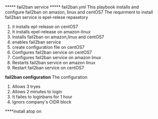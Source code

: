 ***** fail2ban service *****
fail2ban.yml
This playbook installs and configure fail2ban on amazon, linux and centOS7
The requirment to install fail2ban service is epel-relese repasetory
1. it installs epl-release on centOS7
2. It installs epel-release on amazon-linux
3. Installs fail2ban on amazon,linux and centOS7
4. enables fail2ban service 
5. create configuration file on centOS7
6. Configures fail2ban service on centOS7
7. Configures fail2ban service on amazon linux
8. Restarts fail2ban service on amazon linux
9. Restart fail2ban service on centOS7

**fail2ban configuration**
The configuration
1. Allows 3 tryes
2. Allows 2 minutes to login 
3. It failes to loginbans for 1 hour
4. Ignors company's CIDR block



****install atop on
